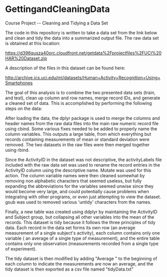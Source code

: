 GettingandCleaningData
======================
Course Project -- Cleaning and Tidying a Data Set

The code in this repository is written to take a data set from
the link below and clean and tidy the data into a summarized
 output file.  The raw data set is obtained at this location:
 
https://d396qusza40orc.cloudfront.net/getdata%2Fprojectfiles%2FUCI%20HAR%20Dataset.zip

A description of the files in this dataset can be found here:

http://archive.ics.uci.edu/ml/datasets/Human+Activity+Recognition+Using+Smartphones 

The goal of this analysis is to combine the two presented data sets (train, and test), clean up column and row names, merge record IDs, and generate a cleaned set of data.  This is accomplished by performing the following steps on the data:

After loading the data, the dplyr package is used to merge the columns and header names from the raw data files into the main raw numeric record file using cbind.  Some various fixes needed to be added to properly name the column variables.  This outputs a large table, from which everything but records containing measurements of mean or standard deviation were removed.  The two datasets in the raw files were then merged together using rbind.  

Since the ActivityID in the dataset was not descriptive, the activityLabels file included with the raw data set was used to rename the record entries in the ActivityID column using the descriptive name.  Mutate was used for this action.  The column variable names were then cleaned somewhat by removing non alphabetic characters that seemed useless, but fully expanding the abbreviations for the variables seemed unwise since they would become very large, and could potentially cause problems when integrating with other programs, or even just attempting to view the dataset.  gsub was used to removed various 'untidy' characters from the names.

Finally, a new table was created using ddplyr by maintaining the ActivityID and Subject group, but collapsing all other variables into the mean of the records.  This dataset is tidy because it follows the three principles of tidy data.  Each record in the data set forms its own row (an average measurement of a single subject's activity), each column contains only one variable ( an average of a single type of measurement), and the entire table contains only one observation (measurements recorded from a single type of experiment).

The tidy dataset is then modified by adding "Average " to the beginning of each column to indicate the measurements are now an average, and the tidy dataset is then exported as a csv file named "tidyData.txt"